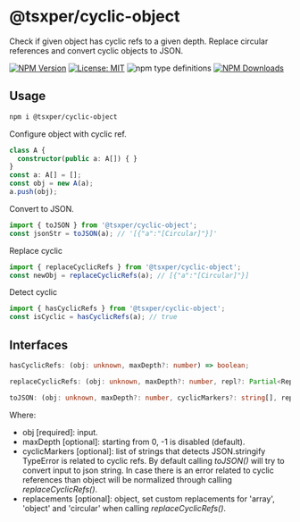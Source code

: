 # @tsxper/cyclic-object
Check if given object has cyclic refs to a given depth.
Replace circular references and convert cyclic objects to JSON.

[![NPM Version](https://img.shields.io/npm/v/@tsxper/cyclic-object.svg?style=flat-square)](https://www.npmjs.com/package/@tsxper/cyclic-object)
[![License: MIT](https://img.shields.io/badge/License-MIT-yellow.svg?style=flat-square)](LICENSE)
![npm type definitions](https://img.shields.io/npm/types/@tsxper/cyclic-object)
[![NPM Downloads](https://img.shields.io/npm/dt/@tsxper/cyclic-object.svg?style=flat-square)](https://www.npmjs.com/package/@tsxper/cyclic-object)

## Usage

```bash
npm i @tsxper/cyclic-object
```

Configure object with cyclic ref.
```TypeScript
class A {
  constructor(public a: A[]) { }
}
const a: A[] = [];
const obj = new A(a);
a.push(obj);
```

Convert to JSON.
```TypeScript
import { toJSON } from '@tsxper/cyclic-object';
const jsonStr = toJSON(a); // '[{"a":"[Circular]"}]'
```

Replace cyclic 
```TypeScript
import { replaceCyclicRefs } from '@tsxper/cyclic-object';
const newObj = replaceCyclicRefs(a); // [{"a":"[Circular]"}]
```

Detect cyclic 
```TypeScript
import { hasCyclicRefs } from '@tsxper/cyclic-object';
const isCyclic = hasCyclicRefs(a); // true
```

## Interfaces
```TypeScript
hasCyclicRefs: (obj: unknown, maxDepth?: number) => boolean;

replaceCyclicRefs: (obj: unknown, maxDepth?: number, repl?: Partial<Replacements>) => unknown;

toJSON: (obj: unknown, maxDepth?: number, cyclicMarkers?: string[], replacements?: Partial<Replacements>) => string;
```

Where:
- obj [required]: input.
- maxDepth [optional]: starting from 0, -1 is disabled (default).
- cyclicMarkers [optional]: list of strings that detects JSON.stringify TypeError is related to cyclic refs. By default calling *toJSON()* will try to convert input to json string. In case there is an error related to cyclic references than object will be normalized through calling *replaceCyclicRefs()*.
- replacements [optional]: object, set custom replacements for 'array', 'object' and 'circular' when calling *replaceCyclicRefs()*.
